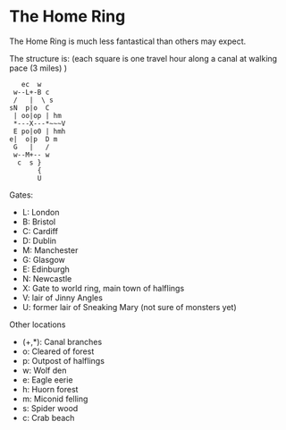The Home Ring
=============

The Home Ring is much less fantastical than others may expect.

The structure is: (each square is one travel hour along a canal at walking pace (3 miles) )

```
   ec  w
 w--L+-B c
 /   |  \ s
sN  p|o  C 
 | oo|op | hm
 *---X---*~~~V
 E po|o0 | hmh
e|  o|p  D m
 G   |   /
 w--M+-- w
  c  s }
       {
       U
```


Gates:

* L: London
* B: Bristol
* C: Cardiff
* D: Dublin
* M: Manchester
* G: Glasgow
* E: Edinburgh
* N: Newcastle
* X: Gate to world ring, main town of halflings
* V: lair of Jinny Angles
* U: former lair of Sneaking Mary (not sure of monsters yet)

Other locations
* (+,*): Canal branches
* o: Cleared of forest
* p: Outpost of halflings
* w: Wolf den
* e: Eagle eerie
* h: Huorn forest
* m: Miconid felling
* s: Spider wood
* c: Crab beach
